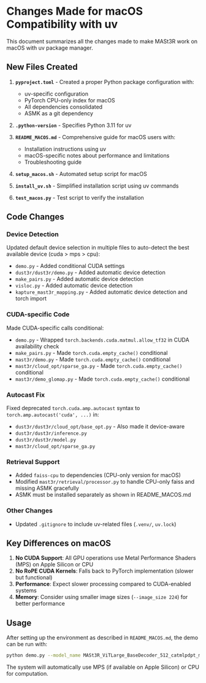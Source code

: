 # Changes Made for macOS Compatibility with uv

This document summarizes all the changes made to make MASt3R work on macOS with uv package manager.

## New Files Created

1. **`pyproject.toml`** - Created a proper Python package configuration with:
   - uv-specific configuration
   - PyTorch CPU-only index for macOS
   - All dependencies consolidated
   - ASMK as a git dependency

2. **`.python-version`** - Specifies Python 3.11 for uv

3. **`README_MACOS.md`** - Comprehensive guide for macOS users with:
   - Installation instructions using uv
   - macOS-specific notes about performance and limitations
   - Troubleshooting guide

4. **`setup_macos.sh`** - Automated setup script for macOS

5. **`install_uv.sh`** - Simplified installation script using uv commands

6. **`test_macos.py`** - Test script to verify the installation

## Code Changes

### Device Detection
Updated default device selection in multiple files to auto-detect the best available device (cuda > mps > cpu):
- `demo.py` - Added conditional CUDA settings
- `dust3r/dust3r/demo.py` - Added automatic device detection
- `make_pairs.py` - Added automatic device detection
- `visloc.py` - Added automatic device detection  
- `kapture_mast3r_mapping.py` - Added automatic device detection and torch import

### CUDA-specific Code
Made CUDA-specific calls conditional:
- `demo.py` - Wrapped `torch.backends.cuda.matmul.allow_tf32` in CUDA availability check
- `make_pairs.py` - Made `torch.cuda.empty_cache()` conditional
- `mast3r/demo.py` - Made `torch.cuda.empty_cache()` conditional
- `mast3r/cloud_opt/sparse_ga.py` - Made `torch.cuda.empty_cache()` conditional
- `mast3r/demo_glomap.py` - Made `torch.cuda.empty_cache()` conditional

### Autocast Fix
Fixed deprecated `torch.cuda.amp.autocast` syntax to `torch.amp.autocast('cuda', ...)` in:
- `dust3r/dust3r/cloud_opt/base_opt.py` - Also made it device-aware
- `dust3r/dust3r/inference.py`
- `dust3r/dust3r/model.py`
- `mast3r/cloud_opt/sparse_ga.py`

### Retrieval Support
- Added `faiss-cpu` to dependencies (CPU-only version for macOS)
- Modified `mast3r/retrieval/processor.py` to handle CPU-only faiss and missing ASMK gracefully
- ASMK must be installed separately as shown in README_MACOS.md

### Other Changes
- Updated `.gitignore` to include uv-related files (`.venv/`, `uv.lock`)

## Key Differences on macOS

1. **No CUDA Support**: All GPU operations use Metal Performance Shaders (MPS) on Apple Silicon or CPU
2. **No RoPE CUDA Kernels**: Falls back to PyTorch implementation (slower but functional)
3. **Performance**: Expect slower processing compared to CUDA-enabled systems
4. **Memory**: Consider using smaller image sizes (`--image_size 224`) for better performance

## Usage

After setting up the environment as described in `README_MACOS.md`, the demo can be run with:

```bash
python demo.py --model_name MASt3R_ViTLarge_BaseDecoder_512_catmlpdpt_metric
```

The system will automatically use MPS (if available on Apple Silicon) or CPU for computation. 